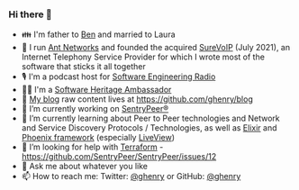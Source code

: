 ### Hi there 👋


- 👪 I'm father to [Ben](https://www.bbc.co.uk/programmes/p06rqp6c) and married to Laura
- 💼 I run [Ant Networks](https://antnetworks.com/) and founded the acquired [SureVoIP](https://www.surevoip.co.uk/) (July 2021), an Internet Telephony Service Provider for which I wrote most of the software that sticks it all together
- 🎙️ I'm a podcast host for [Software Engineering Radio](https://www.se-radio.net/team/gavin-henry/)
- 🧑‍💻 I'm a [Software Heritage Ambassador](https://www.softwareheritage.org/ambassadors/) 
- 📝 [My blog](https://ghenry.co.uk) raw content lives at https://github.com/ghenry/blog
- 🔭 I’m currently working on [SentryPeer®](https://github.com/SentryPeer/SentryPeer)
- 🌱 I’m currently learning about Peer to Peer technologies and Network and Service Discovery Protocols / Technologies, as well as [Elixir](https://github.com/elixir-lang/elixir) and [Phoenix framework](https://github.com/phoenixframework/) (especially [LiveView](https://github.com/phoenixframework/phoenix_live_view))
- 🤔 I’m looking for help with [Terraform](https://www.terraform.io/) - https://github.com/SentryPeer/SentryPeer/issues/12
- 💬 Ask me about whatever you like
- 📫 How to reach me: Twitter: [@ghenry](https://twitter.com/ghenry) or GitHub: [@ghenry](https://github.com/ghenry)
